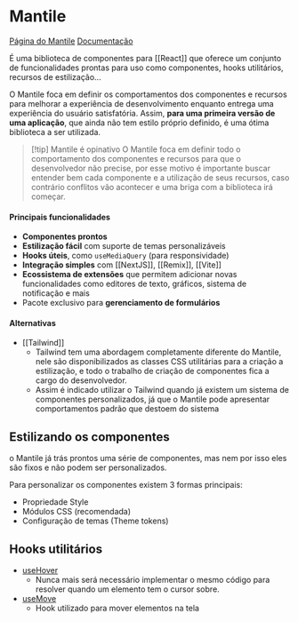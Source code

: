 # Mantile

[Página do Mantile](https://mantine.dev/)
[Documentação](https://mantine.dev/getting-started/)

É uma biblioteca de componentes para [[React]] que oferece um conjunto de funcionalidades prontas para uso como componentes, hooks utilitários, recursos de estilização...

O Mantile foca em definir os comportamentos dos componentes e recursos para melhorar a experiência de desenvolvimento enquanto entrega uma experiência do usuário satisfatória. Assim, **para uma primeira versão de uma aplicação**, que ainda não tem estilo próprio definido, é uma ótima biblioteca a ser utilizada.

> [!tip] Mantile é opinativo
> O Mantile foca em definir todo o comportamento dos componentes e recursos para que o desenvolvedor não precise, por esse motivo é importante buscar entender bem cada componente e a utilização de seus recursos, caso contrário conflitos vão acontecer e uma briga com a biblioteca irá começar.

#### Principais funcionalidades

- **Componentes prontos**
- **Estilização fácil** com suporte de temas personalizáveis
- **Hooks úteis**, como `useMediaQuery` (para responsividade)
- **Integração simples** com [[NextJS]], [[Remix]], [[Vite]]
- **Ecossistema de extensões** que permitem adicionar novas funcionalidades como editores de texto, gráficos, sistema de notificação e mais
- Pacote exclusivo para **gerenciamento de formulários**

#### Alternativas

- [[Tailwind]]
	- Tailwind tem uma abordagem completamente diferente do Mantile, nele são disponibilizados as classes CSS utilitárias para a criação a estilização, e todo o trabalho de criação de componentes fica a cargo do desenvolvedor.
	- Assim é indicado utilizar o Tailwind quando já existem um sistema de componentes personalizados, já que o Mantile pode apresentar comportamentos padrão que destoem do sistema

## Estilizando os componentes

o Mantile já trás prontos uma série de componentes, mas nem por isso eles são fixos e não podem ser personalizados.

Para personalizar os componentes existem 3 formas principais:

- Propriedade Style
- Módulos CSS (recomendada)
- Configuração de temas (Theme tokens)

## Hooks utilitários

- [useHover](https://mantine.dev/hooks/use-hover/)
	- Nunca mais será necessário implementar o mesmo código para resolver quando um elemento tem o cursor sobre.
- [useMove](https://mantine.dev/hooks/use-move/)
	- Hook utilizado para mover elementos na tela